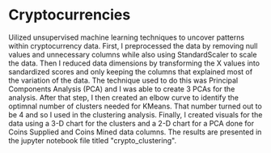 # Cryptocurrencies

Uilized unsupervised machine learning techniques to uncover patterns within cryptocurrency data. First, I preprocessed the data by removing null values and unnecessary columns while also using StandardScaler to scale the data. Then I reduced data dimensions by transforming the X values into sandardized scores and only keeping the columns that explained most of the variation of the data. The technique used to do this was Principal Components Analysis (PCA) and I was able to create 3 PCAs for the analysis. After that step, I then created an elbow curve to identify the optimnal number of clusters needed for KMeans. That number turned out to be 4 and so I used in the clustering analysis. Finally, I created visuals for the data using a 3-D chart for the clusters and a 2-D chart for a PCA done for Coins Supplied and Coins Mined data columns. The results are presented in the jupyter notebook file titled "crypto_clustering". 
